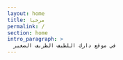 ```yaml
---
layout: home
title: مرحبا
permalink: /
section: home
intro_paragraph: >
  في موقع دارك اللطيف الظريف الصغير
---
```

  <div class="text"></div>
